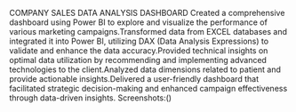 COMPANY SALES DATA ANALYSIS DASHBOARD
Created a comprehensive dashboard using Power BI to explore and visualize the performance of various marketing campaigns.Transformed data from EXCEL databases and integrated it into Power BI, utilizing DAX (Data Analysis Expressions) to validate and enhance the data accuracy.Provided technical insights on optimal data utilization by recommending and implementing advanced technologies to the client.Analyzed data dimensions related to patient and provide actionable insights.Delivered a user-friendly dashboard that facilitated strategic decision-making and enhanced campaign effectiveness through data-driven insights.
Screenshots:()
